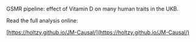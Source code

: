 GSMR pipeline: effect of Vitamin D on many human traits in the UKB.

Read the full analysis online:

[https://holtzy.github.io/JM-Causal/](https://holtzy.github.io/JM-Causal/)
